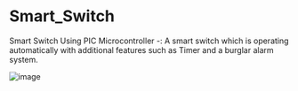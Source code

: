 # Smart_Switch
Smart Switch Using PIC Microcontroller -:  A smart switch which is operating automatically with additional features such as Timer and a burglar alarm system.  

![image](https://github.com/Aveesha-98/Smart_Switch/assets/82050378/5cbf1940-7bf1-47c4-8388-0365494db545)

